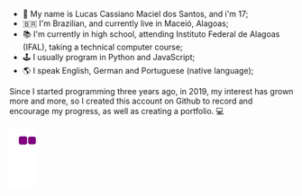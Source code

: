 - 👋 My name is Lucas Cassiano Maciel dos Santos, and i'm 17;
- 🇧🇷 I'm Brazilian, and currently live in Maceió, Alagoas;
- 📚 I'm currently in high school, attending Instituto Federal de Alagoas (IFAL), taking a technical computer course;
- 🕹️ I usually program in Python and JavaScript;
- 🌎 I speak English, German and Portuguese (native language);


Since I started programming three years ago, in 2019, my interest has grown more and more, so I created this account on Github to record and encourage my progress, as well as creating a portfolio. 💻

![snake gif](https://github.com/lucas7maciel/lucas7maciel/blob/output/github-contribution-grid-snake.gif)
